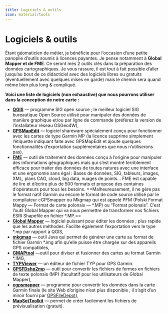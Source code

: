 ```yaml
---
title: Logiciels & outils
icon: material/tools
---
```


# **Logiciels & outils**

Étant géomaticien de métier, je bénéficie pour l’occasion d’une petite panoplie d’outils soumis à licences payantes. Je pense notamment à **Global Mapper et de FME**. Ce seront mes 2 outils clés dans la préparation des données cartographiques. Je vous rassure, il est tout à fait possible d’aller jusqu’au bout de ce didacticiel avec des logiciels libres ou gratuits (éventuellement avec quelques mises en garde) mais le chemin sera quand même bien plus long & compliqué.

**Voici une liste de logiciels (non exhaustive) que nous pourrons utiliser dans la conception de notre carte :**

- **[QGIS](https://www.qgis.org/fr/site/forusers/download.html)** — programme SIG open source ; le meilleur logiciel SIG bureautique Open Source utilisé pour manipuler des données de manière graphique et/ou par ligne de commande (préférez la version de l’installateur réseau OSGeo4W),
- **[GPSMapEdit](http://www.geopainting.com/)** — logiciel shareware spécialement conçu pour fonctionner avec les cartes de type Garmin MP (la licence supprime simplement l’étiquette indiquant faite avec GPSMapEdit et ajoute quelques fonctionnalités d’exportation supplémentaires que nous n’utiliserons pas),
- **[FME](https://fme.safe.com/)** — outil de traitement des données conçu à l’origine pour manipuler des informations géographiques mais qui s’est montré terriblement efficace pour traiter des données de toutes natures avec une interface et une ergonomie sans égal : Bases de données, SIG, tableurs, images, XML, plans CAO, cloud, big data, nuages de points… FME est capable de lire et d’écrire plus de 500 formats et propose des centaines d’opérateurs pour tous les besoins.
==Malheureusement, il ne gère pas le format natif Garmin ou encore le format de code source utilisé par le compilateur cGPSmapper ou Mkgmap qui est appelé PFM (Polski Format Mappy — Format de carte polonais — *.MP) ou “Format polonais”. C’est l’outil Global Mapper qui va nous permettre de transformer nos fichiers ESRI Shapefile en fichier *.MP.==
- **[Global Mapper](http://www.globalmapper.com/)** — logiciel puissant pour éditer les données ; plus rapide que les autres méthodes. Facilite également l’exportation vers le type *.mp par rapport à QGIS,
- **[mkgmap](https://www.mkgmap.org.uk/)** — outil Java qui permet de générer une carte au format de fichier Garmin *.img afin qu’elle puisse être chargée sur des appareils GPS compatibles,
- **[GMAPtool](http://www.gmaptool.eu/en/content/gmaptool)** —outil pour diviser et fusionner des cartes au format Garmin *.IMG,
- **[TYPViewer](https://sites.google.com/site/sherco40/)** — un éditeur de fichier TYP pour GPS Garmin.
- **[GPSFDshp2mp](https://www.gpsfiledepot.com/tools/GPSFDshp2mp.php)** — outil pour convertir les fichiers de formes en fichiers de texte polonais (MP) (facultatif pour les utilisateurs de Global Mapper),
- **[cgpsmapper](https://www.gpsfiledepot.com/tools/cgpsmapper.php)** — programme pour convertir les données dans la carte Garmin finale (le site Web d’origine n’est plus disponible ; il s’agit d’un miroir fourni par [GPSFileDepot](https://www.gpsfiledepot.com/)),
- **[MapSetToolkit](https://sites.google.com/site/scdiscdi/mstk)** — permet de créer facilement les fichiers de prévisualisation (gratuit).